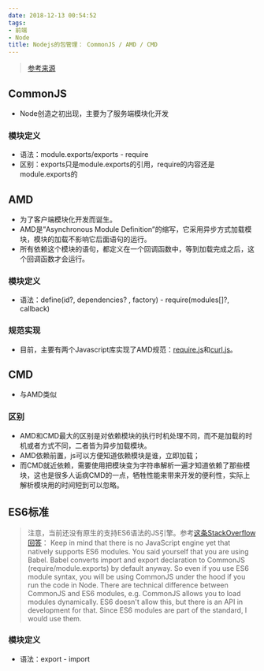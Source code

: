 ```yaml
---
date: 2018-12-13 00:54:52
tags:
- 前端
- Node
title: Nodejs的包管理： CommonJS / AMD / CMD
---
```


> [参考来源](https://www.cnblogs.com/libin-1/p/7127481.html)

<!-- more -->

## CommonJS

* Node创造之初出现，主要为了服务端模块化开发
  
### 模块定义

* 语法：module.exports/exports - require
* 区别：exports只是module.exports的引用，require的内容还是module.exports的

## AMD

* 为了客户端模块化开发而诞生。
* AMD是”Asynchronous Module Definition”的缩写，它采用异步方式加载模块，模块的加载不影响它后面语句的运行。
* 所有依赖这个模块的语句，都定义在一个回调函数中，等到加载完成之后，这个回调函数才会运行。

### 模块定义

* 语法：define(id?, dependencies? , factory) - require(modules[]?, callback)

### 规范实现

* 目前，主要有两个Javascript库实现了AMD规范：[require.js](https://requirejs.org/)和[curl.js](http://cujojs.com/)。

## CMD

* 与AMD类似

### 区别

* AMD和CMD最大的区别是对依赖模块的执行时机处理不同，而不是加载的时机或者方式不同，二者皆为异步加载模块。
* AMD依赖前置，js可以方便知道依赖模块是谁，立即加载；
* 而CMD就近依赖，需要使用把模块变为字符串解析一遍才知道依赖了那些模块，这也是很多人诟病CMD的一点，牺牲性能来带来开发的便利性，实际上解析模块用的时间短到可以忽略。

## ES6标准

> 注意，当前还没有原生的支持ES6语法的JS引擎。参考[这条StackOverflow回答](https://stackoverflow.com/a/31367852/8356786)：
> Keep in mind that there is no JavaScript engine yet that natively supports ES6 modules. You said yourself that you are using Babel. Babel converts import and export declaration to CommonJS (require/module.exports) by default anyway. So even if you use ES6 module syntax, you will be using CommonJS under the hood if you run the code in Node.
> There are technical difference between CommonJS and ES6 modules, e.g. CommonJS allows you to load modules dynamically. ES6 doesn't allow this, but there is an API in development for that.
> Since ES6 modules are part of the standard, I would use them.

### 模块定义

* 语法：export - import
